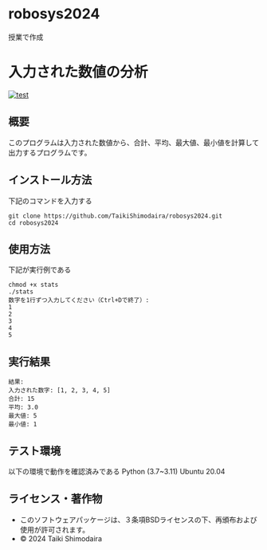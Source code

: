 # robosys2024
授業で作成
# 入力された数値の分析
[![test](https://github.com/TaikiShimodaira/robosys2024/actions/workflows/test.yml/badge.svg)](https://github.com/TaikiShimodaira/robosys2024/actions/workflows/test.yml)
## 概要
このプログラムは入力された数値から、合計、平均、最大値、最小値を計算して出力するプログラムです。
## インストール方法
下記のコマンドを入力する
```
git clone https://github.com/TaikiShimodaira/robosys2024.git  
cd robosys2024  
```
## 使用方法
下記が実行例である
```
chmod +x stats  
./stats  
数字を1行ずつ入力してください（Ctrl+Dで終了）:  
1  
2  
3  
4  
5  
```
## 実行結果
```
結果:  
入力された数字: [1, 2, 3, 4, 5]  
合計: 15  
平均: 3.0  
最大値: 5  
最小値: 1
```
## テスト環境
以下の環境で動作を確認済みである
Python (3.7~3.11)
Ubuntu 20.04
## ライセンス・著作物
- このソフトウェアパッケージは、３条項BSDライセンスの下、再頒布および使用が許可されます。
- © 2024 Taiki Shimodaira


